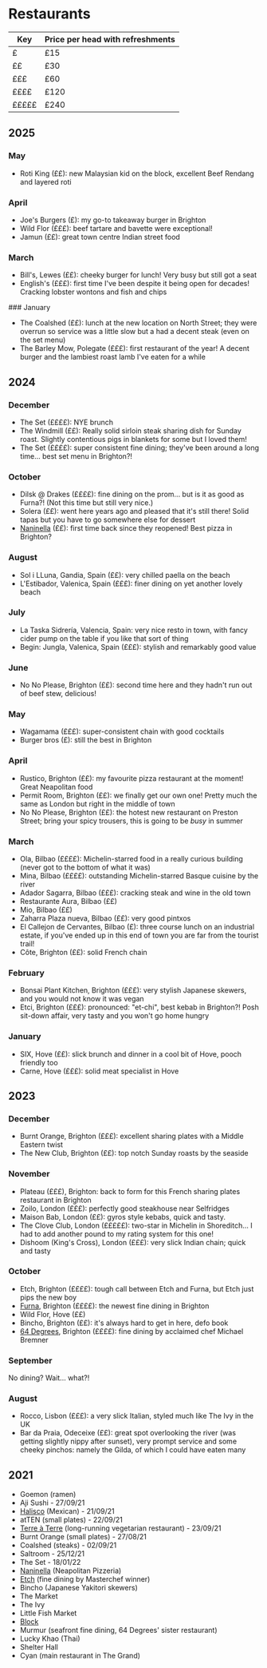 # Restaurants

| Key | Price per head with refreshments |
| --- | --- |
| £ | £15 |
| ££ | £30 |
| £££ | £60 |
| ££££ | £120 |
| £££££ | £240 |

## 2025

### May

- Roti King (££): new Malaysian kid on the block, excellent Beef Rendang and layered roti

### April

- Joe's Burgers (£): my go-to takeaway burger in Brighton
- Wild Flor (£££): beef tartare and bavette were exceptional!
- Jamun (££): great town centre Indian street food

### March

- Bill's, Lewes (££): cheeky burger for lunch! Very busy but still got a seat
- English's (£££): first time I've been despite it being open for decades! Cracking lobster wontons and fish and chips

### January

- The Coalshed (££): lunch at the new location on North Street; they were overrun so service was a little slow but a had a decent steak (even on the set menu)
- The Barley Mow, Polegate (£££): first restaurant of the year! A decent burger and the lambiest roast lamb I've eaten for a while

## 2024

### December

- The Set (££££): NYE brunch
- The Windmill (££): Really solid sirloin steak sharing dish for Sunday roast. Slightly contentious pigs in blankets for some but I loved them!
- The Set (££££): super consistent fine dining; they've been around a long time... best set menu in Brighton?!

### October

- Dilsk @ Drakes (££££): fine dining on the prom... but is it as good as Furna?! (Not this time but still very nice.)
- Solera (££): went here years ago and pleased that it's still there! Solid tapas but you have to go somewhere else for dessert
- [Naninella](https://www.nanninellapizzeria.co.uk/) (££): first time back since they reopened! Best pizza in Brighton?

### August

- Sol i LLuna, Gandia, Spain (££): very chilled paella on the beach
- L'Estibador, Valenica, Spain (£££): finer dining on yet another lovely beach

### July

- La Taska Sidrería, Valencia, Spain: very nice resto in town, with fancy cider pump on the table if you like that sort of thing
- Begin: Jungla, Valenica, Spain (£££): stylish and remarkably good value

### June

- No No Please, Brighton (££): second time here and they hadn't run out of beef stew, delicious!

### May

- Wagamama (£££): super-consistent chain with good cocktails
- Burger bros (£): still the best in Brighton

### April

- Rustico, Brighton (££): my favourite pizza restaurant at the moment! Great Neapolitan food
- Permit Room, Brighton (££): we finally get our own one! Pretty much the same as London but right in the middle of town
- No No Please, Brighton (££): the hotest new restaurant on Preston Street; bring your spicy trousers, this is going to be _busy_ in summer

### March

- Ola, Bilbao (££££): Michelin-starred food in a really curious building (never got to the bottom of what it was)
- Mina, Bilbao (££££): outstanding Michelin-starred Basque cuisine by the river
- Adador Sagarra, Bilbao (£££): cracking steak and wine in the old town
- Restaurante Aura, Bilbao (££)
- Mio, Bilbao (££)
- Zaharra Plaza nueva, Bilbao (££): very good pintxos
- El Callejon de Cervantes, Bilbao (£): three course lunch on an industrial estate, if you've ended up in this end of town you are far from the tourist trail!
- Côte, Brighton (££): solid French chain

### February

- Bonsai Plant Kitchen, Brighton (£££): very stylish Japanese skewers, and you would not know it was vegan
- Etci, Brighton (£££): pronounced: "et-chi", best kebab in Brighton?! Posh sit-down affair, very tasty and you won't go home hungry

### January

- SIX, Hove (££): slick brunch and dinner in a cool bit of Hove, pooch friendly too
- Carne, Hove (£££): solid meat specialist in Hove

## 2023

### December

- Burnt Orange, Brighton (£££): excellent sharing plates with a Middle Eastern twist
- The New Club, Brighton (££): top notch Sunday roasts by the seaside

### November

- Plateau (£££), Brighton: back to form for this French sharing plates restaurant in Brighton
- Zoilo, London (£££): perfectly good steakhouse near Selfridges
- Maison Bab, London (££): gyros style kebabs, quick and tasty.
- The Clove Club, London (£££££): two-star in Michelin in Shoreditch... I had to add another pound to my rating system for this one!
- Dishoom (King's Cross), London (£££): very slick Indian chain; quick and tasty

### October

- Etch, Brighton (££££): tough call between Etch and Furna, but Etch just pips the new boy
- [Furna](https://furnarestaurant.co.uk/), Brighton (££££): the newest fine dining in Brighton
- Wild Flor, Hove (££)
- Bincho, Brighton (££): it's always hard to get in here, defo book
- [64 Degrees](https://64degrees.co.uk/), Brighton (££££): fine dining by acclaimed chef Michael Bremner

### September

No dining? Wait... what?!

### August

- Rocco, Lisbon (£££): a very slick Italian, styled much like The Ivy in the UK
- Bar da Praia, Odeceixe (££): great spot overlooking the river (was getting slightly nippy after sunset), very prompt service and some cheeky pinchos: namely the Gilda, of which I could have eaten many

## 2021

- Goemon (ramen)
- Aji Sushi - 27/09/21
- [Halisco](https://www.facebook.com/HaliscoRestaurant/) (Mexican) - 21/09/21
- atTEN (small plates) - 22/09/21
- [Terre à Terre](https://terreaterre.co.uk/) (long-running vegetarian restaurant) - 23/09/21
- Burnt Orange (small plates) - 27/08/21
- Coalshed (steaks) - 02/09/21
- Saltroom - 25/12/21
- The Set - 18/01/22
- [Naninella](https://www.nanninellapizzeria.co.uk/) (Neapolitan Pizzeria)
- [Etch](https://www.etchfood.co.uk/) (fine dining by Masterchef winner)
- Bincho (Japanese Yakitori skewers)
- The Market
- The Ivy
- Little Fish Market
- [Block](https://blockbar.co.uk)
- Murmur (seafront fine dining, 64 Degrees' sister restaurant)
- Lucky Khao (Thai)
- Shelter Hall
- Cyan (main restaurant in The Grand)
